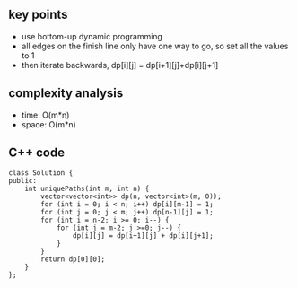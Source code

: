 ## key points
- use bottom-up dynamic programming
- all edges on the finish line only have one way to go, so set all the values to 1
- then iterate backwards, dp[i][j] = dp[i+1][j]+dp[i][j+1]

## complexity analysis
- time: O(m*n)
- space: O(m*n)

## C++ code
```
class Solution {
public:
    int uniquePaths(int m, int n) {
        vector<vector<int>> dp(n, vector<int>(m, 0));
        for (int i = 0; i < n; i++) dp[i][m-1] = 1;
        for (int j = 0; j < m; j++) dp[n-1][j] = 1;
        for (int i = n-2; i >= 0; i--) {
            for (int j = m-2; j >=0; j--) {
                dp[i][j] = dp[i+1][j] + dp[i][j+1];
            }
        }
        return dp[0][0];
    }
};
```
